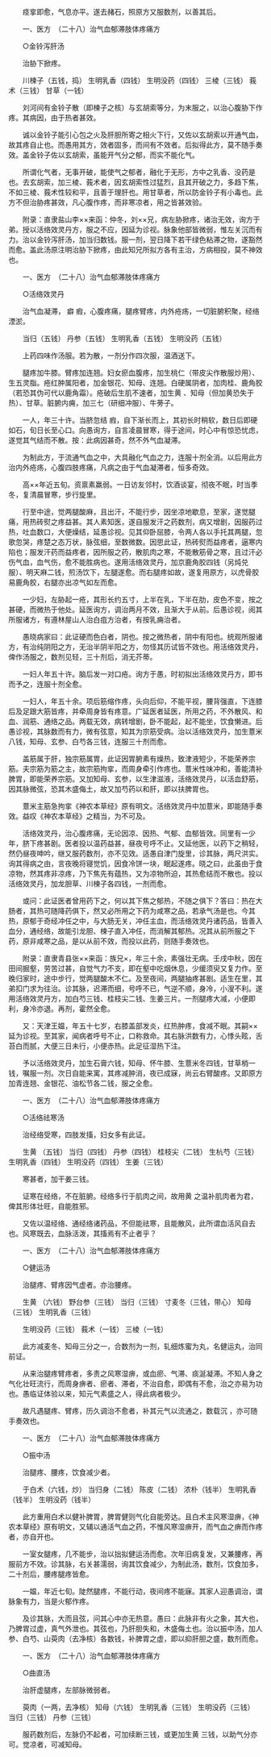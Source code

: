 <!-- { "loadSidebar": true } -->
　　痉挛即愈，气息亦平。遂去赭石，照原方又服数剂，以善其后。

　　一、医方　（二十八）治气血郁滞肢体疼痛方

　　○金铃泻肝汤

　　治胁下掀疼。

　　川楝子（五钱，捣） 生明乳香（四钱） 生明没药（四钱） 三棱（三钱） 莪术（三钱） 甘草（一钱）

　　刘河间有金铃子散（即楝子之核）与玄胡索等分，为末服之，以治心腹胁下作疼。其病因，由于热者甚效。

　　诚以金铃子能引心包之火及肝胆所寄之相火下行，又佐以玄胡索以开通气血，故其疼自止也。而愚用其方，效者固多，而间有不效者。后拟得此方，莫不随手奏效。盖金铃子佐以玄胡索，虽能开气分之郁，而实不能化气。

　　所谓化气者，无事开破，能使气之郁者，融化于无形，方中之乳香、没药是也。去玄胡索，加三棱、莪术者，因玄胡索性过猛烈，且其开破之力，多趋下焦，不如三棱、莪术性较和平，且善于理肝也。用甘草者，所以防金铃子有小毒也。此方不但治胁疼甚效，凡心腹作疼，而非寒凉者，用之皆甚效验。

　　附录：直隶盐山李××来函：仲冬，刘××兄，病左胁掀疼，诸治无效，询方于弟。授以活络效灵丹方，服之不应，因延为诊视。脉象他部皆微弱，惟左关沉而有力。治以金铃泻肝汤，加当归数钱。服一剂，翌日降下若干绿色粘滞之物，遂豁然而愈。盖此汤原注明治胁下掀疼，由此知兄所拟方各有主治，方病相投，莫不神效也。

　　一、医方　（二十八）治气血郁滞肢体疼痛方

　　○活络效灵丹

　　治气血凝滞， 癖 瘕，心腹疼痛，腿疼臂疼，内外疮疡，一切脏腑积聚，经络湮淤。

　　当归（五钱） 丹参（五钱） 生明乳香（五钱） 生明没药（五钱）

　　上药四味作汤服。若为散，一剂分作四次服，温酒送下。

　　腿疼加牛膝。臂疼加连翘。妇女瘀血腹疼，加生桃仁（带皮尖作散服炒用）、生五灵脂。疮红肿属阳者，加金银花、知母、连翘。白硬属阴者，加肉桂、鹿角胶（若恐其伪可代以鹿角霜）。疮破后生肌不速者，加生黄 、知母（但加黄恐失于热）、甘草。脏腑内痈，加三七（研细冲服）、牛蒡子。

　　一人，年三十许。当脐忽结 瘕，自下渐长而上，其初长时稍软，数日后即硬如石，旬日长至心口。向愚询方，自言凌晨冒寒，得于途间，时心中有惊恐忧虑，遂觉其气结而不散。按：此病因甚奇，然不外气血凝滞。

　　为制此方，于流通气血之中，大具融化气血之力，连服十剂全消。以后用此方治内外疮疡，心腹四肢疼痛，凡病之由于气血凝滞者，恒多奇效。

　　高××年近五旬。资禀素羸弱。一日访友邻村，饮酒谈宴，彻夜不眠，时当季冬，复清晨冒寒，步行旋里。

　　行至中途，觉两腿酸麻，且出汗，不能行步，因坐凉地歇息，至家，遂觉腿痛，用热砖熨之疼益甚。其人素知医，遂自服发汗之药数剂，病又增剧，因服药过热，吐血数口，大便燥结，延愚诊视。见其仰卧屈膝，令两人各以手托其两腿，忽歌忽哭，疼楚之态万状，脉弦细，至数微数。因思此证，热砖熨而益疼者，逼寒内陷也；服发汗药而益疼者，因所服之药，散肌肉之寒，不能散筋骨之寒，且过汗必伤气血，血气伤，愈不能胜病也。遂用活络效灵丹，加京鹿角胶四钱（另炖兑服）、明天麻二钱，煎汤饮下，左腿遂愈。而右腿疼如故，遂复用原方，以虎骨胶易鹿角胶，右腿亦出凉气如左而愈。

　　一少妇，左胁起一疮，其形长约五寸，上半在乳，下半在肋，皮色不变，按之甚硬，而微热于他处。延医询方，调治两月不效，且渐大于从前。后愚诊视，阅其所服诸方，有遵林屋山人治白疽方治者，有按乳痈治者。

　　愚晓病家曰：此证硬而色白者，阴也。按之微热者，阴中有阳也。统观所服诸方，有治纯阴阳之方，无治半阴半阳之方，勿怪其历试皆不效也。用活络效灵丹，俾作汤服之，数剂见轻，三十剂后，消无芥蒂。

　　一妇人年五十许。脑后发一对口疮。询方于愚，时初拟出活络效灵丹方，即书而予之，连服十剂全愈。

　　一妇人，年五十余。项后筋缩作疼，头向后仰，不能平视，腰背强直，下连膝后及足跟大筋皆疼，并牵周身皆有疼意。广延医者延医，所用之药，不外散风、和血、润筋、通络之品。两载无效，病转增剧，卧不能起，起不能坐，饮食懒进。后愚诊视，其脉数而有力，微有弦意，知其为宗筋受病。治以活络效灵丹，加生薏米八钱，知母、玄参、白芍各三钱，连服三十剂而愈。

　　盖筋属于肝，独宗筋属胃，此证因胃腑素有燥热，致津液短少，不能荣养宗筋。夫宗筋为筋之主，故宗筋拘挛，而周身牵引作疼也。薏米性味冲和，善能清补脾胃，即能荣养宗筋。又加知母、玄参，以生津滋液，活络效灵丹，以活血舒筋，因其脉微弦，恐其木盛侮土，故又加芍药以和肝，即以扶脾胃也。

　　薏米主筋急拘挛《神农本草经》原有明文。活络效灵丹中加薏米，即能随手奏效。益叹《神农本草经》之精当，为不可及。

　　活络效灵丹，治心腹疼痛，无论因凉、因热、气郁、血郁皆效。同里有一少年，脐下疼甚剧。医者投以温药益甚，昼夜号呼不止。又延他医，以药下之稍轻，然仍昼夜呻吟，继又服药数剂，亦不见效。适愚自津门旋里，诊其脉，两尺洪实。询其得病之由，言夜晚将寝觉饥，因食冷饼一块，眠起遂疼。晓之曰，此虽由于食凉物，然其疼非凉疼，乃下焦先有蕴热，又为凉物所迫，其热愈结而不散也。投以活络效灵丹，加龙胆草、川楝子各四钱，一剂而愈。

　　或问：此证医者曾用药下之，何以其下焦之郁热，不随之俱下？答曰：热在大肠者，其热可随降药俱下，然又必所用之下药为咸寒之品，若承气汤是也。今其热，原郁于奇经冲任之中，与大肠无关，冲任主血，而活络效灵丹诸药品，皆善入血分，通经络，故能引龙胆、楝子直入冲任，而消解其郁热。况其从前所服之下药，原非咸寒之品，是以从前不效，而投以此药，则随手奏效也。

　　附录：直隶青县张××来函：族兄×，年三十余，素强壮无病。壬戌中秋，因在田间掘壑，劳苦过甚，自觉气力不支，即在壑中吃烟休息，少缓须臾又复力作。至晚归家时，途中步行，觉两腿酸木不仁。及至夜间，两腿抽疼甚剧。适生在里，其弟扣门求为往治。诊其脉，迟滞而细，号呼不已，气逆不顺，身冷，小溲不利。遂用活络效灵丹方，加白芍三钱、桂枝尖二钱、生姜三片。一剂腿疼大减，小便即利，身冷亦退。再剂，霍然全愈。

　　又：天津王媪，年五十七岁，右膝盖部发炎，红热肿疼，食减不眠。其嗣××延为诊视。至其家，闻病者呼号不止，口称救命。其右脉洪数有力，心悸头眩，舌苔白而腻，大便三日未行，小便赤热。此足征湿热下注。

　　予以活络效灵丹，加生石膏六钱，知母、怀牛膝、生薏米冬四钱，甘草梢一钱，嘱服一剂。次日自能来寓，其疼减肿消，夜已成寐，尚云右臂酸疼。又即原方加青连翘、金银花、油松节各二钱，服之全愈。

　　一、医方　（二十八）治气血郁滞肢体疼痛方

　　○活络祛寒汤

　　治经络受寒，四肢发搐，妇女多有此证。

　　生黄 （五钱） 当归（四钱） 丹参（四钱） 桂枝尖（二钱） 生杭芍（三钱） 生明乳香（四钱） 生明没药（四钱） 生姜（三钱）

　　寒甚者，加干姜三钱。

　　证寒在经络，不在脏腑。经络多行于肌肉之间，故用黄 之温补肌肉者为君，俾其形体壮旺，自能胜邪。

　　又佐以温经络、通经络诸药品，不但能祛寒，且能散风，此所谓血活风自去也。风寒既去，血脉活泼，其搐焉有不止者乎？

　　一、医方　（二十八）治气血郁滞肢体疼痛方

　　○健运汤

　　治腿疼、臂疼因气虚者。亦治腰疼。

　　生黄 （六钱） 野台参（三钱） 当归（三钱） 寸麦冬（三钱，带心） 知母（三钱） 生明乳香（三钱）

　　生明没药（三钱） 莪术（一钱） 三棱（一钱）

　　此方减麦冬、知母三分之一，合数剂为一剂，轧细炼蜜为丸，名健运丸，治同前证。

　　从来治腿疼臂疼者，多责之风寒湿痹，或血瘀、气滞、痰涎凝滞。不知人身之气化壮旺流行，而周身痹者、瘀者、滞者，不治自愈，即偶有不愈，治之亦易为功也。愚临证体验以来，知元气素盛之人，得此病者极少。

　　故凡遇腿疼、臂疼，历久调治不愈者，补其元气以流通之，数载沉 ，亦可随手奏效也。

　　一、医方　（二十八）治气血郁滞肢体疼痛方

　　○振中汤

　　治腿疼、腰疼，饮食减少者。

　　于白术（六钱，炒） 当归身（二钱） 陈皮（二钱） 浓朴（钱半） 生明乳香（钱半） 生明没药（钱半）

　　此方重用白术以健补脾胃，脾胃健则气化自能旁达。且白术主风寒湿痹，《神农本草经》原有明文，又辅以通活气血之药，不惟风寒湿痹开，而气血之痹而作疼者，亦自开也。

　　一室女腿疼，几不能步，治以拙拟健运汤而愈。次年旧病复发，又兼腰疼，再服前方不效。诊其脉，右关甚濡弱，询其饮食减少，为制此汤，数剂，饮食加多，二十剂后，腰疼腿疼皆愈。

　　一媪，年近七旬。陡然腿疼，不能行动，夜间疼不能寐。其家人迎愚调治，谓脉象有力，当是火郁作疼。

　　及诊其脉，大而且弦，问其心中亦无热意。愚曰：此脉非有火之象，其大也，乃脾胃过虚，真气外泄也。其弦也，乃肝胆失和，木盛侮土也。治以振中汤，加人参、白芍、山萸肉（去净核）各数钱，补脾胃之虚，即以抑肝胆之盛，数剂而愈。

　　一、医方　（二十八）治气血郁滞肢体疼痛方

　　○曲直汤

　　治肝虚腿疼，左部脉微弱者。

　　萸肉（一两，去净核） 知母（六钱） 生明乳香（三钱） 生明没药（三钱） 当归（三钱） 丹参（三钱）

　　服药数剂后，左脉仍不起者，可加续断三钱，或更加生黄 三钱，以助气分亦可。觉凉者，可减知母。


